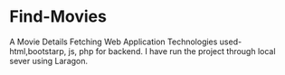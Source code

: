 # Find-Movies
A Movie Details Fetching Web Application
Technologies used- html,bootstarp, js, php for backend.
I have run the project through local sever using Laragon.

